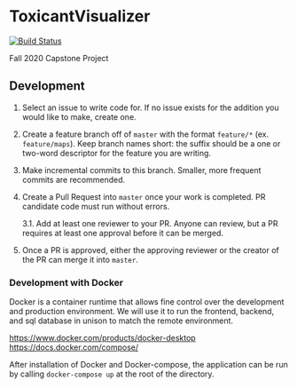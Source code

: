 # ToxicantVisualizer
[![Build Status](https://travis-ci.com/ejdejesu/ToxicantVisualizer.svg?token=MTaqyrMFvgPVyLmcZyoK&branch=master)](https://travis-ci.com/ejdejesu/ToxicantVisualizer)

Fall 2020 Capstone Project

## Development
1. Select an issue to write code for. If no issue exists for the addition you would like to make, create one. 
2. Create a feature branch off of `master` with the format `feature/*` (ex. `feature/maps`). Keep branch names short: the suffix should be a one or two-word descriptor for the feature you are writing.
3. Make incremental commits to this branch. Smaller, more frequent commits are recommended. 
4. Create a Pull Request into `master` once your work is completed. PR candidate code must run without errors.
 
    3.1. Add at least one reviewer to your PR. Anyone can review, but a PR requires at least one approval before it can be merged. 

5. Once a PR is approved, either the approving reviewer or the creator of the PR can merge it into `master`. 

### Development with Docker
Docker is a container runtime that allows fine control over the development and production environment. We will use it to run the frontend, backend, and sql database in unison to match the remote environment.

https://www.docker.com/products/docker-desktop
https://docs.docker.com/compose/ 

After installation of Docker and Docker-compose, the application can be run by calling `docker-compose up` at the root of the directory. 
